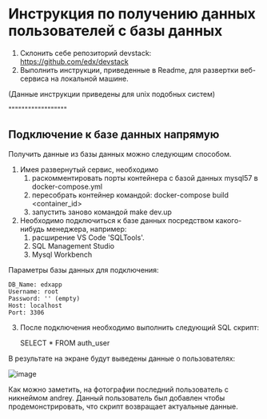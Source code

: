 Инструкция по получению данных пользователей с базы данных 
=======================================

1. Склонить себе репозиторий devstack: https://github.com/edx/devstack
2. Выполнить инструкции, приведенные в Readme, для развертки веб-сервиса на локальной машине.

(Данные инструкции приведены для unix подобных систем)

""""""""""""""""""

Подключение к базе данных напрямую  
---------------

Получить данные из базы данных можно следующим способом.

1. Имея развернутый сервис, необходимо 
    1. раскомментировать порты контейнера с базой данных mysql57 в docker-compose.yml
    2. пересобрать контейнер командой: docker-compose build <container_id>  
    3. запустить заново командой make dev.up
2. Необходимо подключиться к базе данных посредством какого-нибудь менеджера, например:
    1. расширение VS Code 'SQLTools'. 
    2. SQL Management Studio
    3. Mysql Workbench 
    
Параметры базы данных для подключения:

    DB_Name: edxapp
    Username: root
    Password: '' (empty)
    Host: localhost
    Port: 3306
    
3. После подключения необходимо выполнить следующий SQL скрипт:
    
    SELECT * FROM auth_user 
    
В результате на экране будут выведены данные о пользователях:

![image](https://user-images.githubusercontent.com/45228812/110948167-12bf0e80-8352-11eb-8927-81950928f858.png)

Как можно заметить, на фотографии последний пользователь с никнеймом andrey. Данный пользователь был добавлен чтобы продемонстрировать, что скрипт возвращает актуальные данные. 
